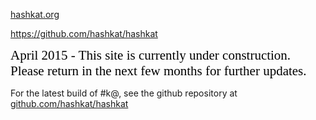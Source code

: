 [hashkat.org](http://hashkat.org)

https://github.com/hashkat/hashkat

<span style="color:black; font-family:Georgia; font-size:1.5em;">April 2015 - This site is currently under construction. Please return in the next few months for further updates. </span>

For the latest build of #k@, see the github repository at [github.com/hashkat/hashkat](https://github.com/hashkat/hashkat)
